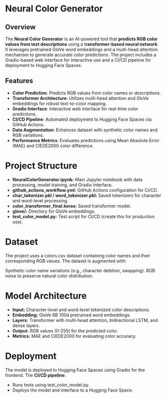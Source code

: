 # Neural Color Generator

## Overview
The **Neural Color Generator** is an AI-powered tool that **predicts RGB color values from text descriptions** using a t**ransformer-based neural network**. It leverages pretrained GloVe word embeddings and a multi-head attention mechanism to generate accurate color predictions. The project includes a Gradio-based web interface for interactive use and a CI/CD pipeline for deployment to Hugging Face Spaces.

## Features
- **Color Prediction**: Predicts RGB values from color names or descriptions.
- **Transformer Architecture**: Utilizes multi-head attention and GloVe embeddings for robust text-to-color mapping.
- **Gradio Interface**: Interactive web interface for real-time color predictions.
- **CI/CD Pipeline**: Automated deployment to Hugging Face Spaces via GitHub Actions.
- **Data Augmentation**: Enhances dataset with synthetic color names and RGB variations.
- **Performance Metrics**: Evaluates predictions using Mean Absolute Error (MAE) and CIEDE2000 color difference.


# Project Structure

- **NeuralColorGenerator.ipynb:** Main Jupyter notebook with data processing, model training, and Gradio interface.
- **github_actions_workflow.yml:** GitHub Actions configuration for CI/CD.
- **char_tokenizer.pkl / word_tokenizer.pkl:** Saved tokenizers for character and word-level processing.
- **color_transformer_final.keras:** Saved transformer model.
- **glove/:** Directory for GloVe embeddings.
- **test_color_model.py:** Test script for CI/CD (create this for production use).

# Dataset
The project uses a colors.csv dataset containing color names and their corresponding RGB values. The dataset is augmented with:

Synthetic color name variations (e.g., character deletion, swapping).
RGB noise to preserve natural color distribution.

# Model Architecture

- **Input:** Character-level and word-level tokenized color descriptions.
- **Embedding:** GloVe 6B 100d pretrained word embeddings.
- **Layers:** Transformer with multi-head attention, bidirectional LSTM, and dense layers.
- **Output:** RGB values (0-255) for the predicted color.
- **Metrics:** MAE and CIEDE2000 for evaluating color accuracy.

# Deployment
The model is deployed to Hugging Face Spaces using Gradio for the frontend. The **CI/CD pipeline**:

- Runs tests using test_color_model.py.
- Deploys the model and interface to a Hugging Face Space.
